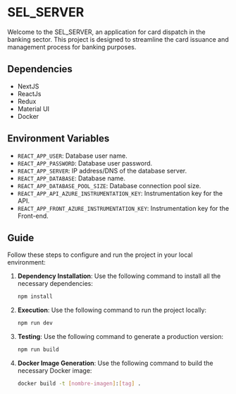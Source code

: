 # SEL_SERVER

Welcome to the SEL_SERVER, an application for card dispatch in the banking sector. This project is designed to streamline the card issuance and management process for banking purposes.

## Dependencies
* NextJS
* ReactJs
* Redux
* Material UI
* Docker

## Environment Variables

* `REACT_APP_USER`: Database user name.
* `REACT_APP_PASSWORD`: Database user password.
* `REACT_APP_SERVER`:  IP address/DNS of the database server.
* `REACT_APP_DATABASE`: Database name.
* `REACT_APP_DATABASE_POOL_SIZE`: Database connection pool size.
* `REACT_APP_API_AZURE_INSTRUMENTATION_KEY`: Instrumentation key for the API.
* `REACT_APP_FRONT_AZURE_INSTRUMENTATION_KEY`:  Instrumentation key for the Front-end.


## Guide

Follow these steps to configure and run the project in your local environment:


1. **Dependency Installation**: Use the following command to install all the necessary dependencies:

   ```bash
   npm install
   ```

2. **Execution**:  Use the following command to run the project locally:

   ```bash
   npm run dev
   ```

3. **Testing**: Use the following command to generate a production version:

   ```bash
   npm run build
   ```

3. **Docker Image Generation**:  Use the following command to build the necessary Docker image:

   ```bash
   docker build -t [nombre-imagen]:[tag] .
   ```
